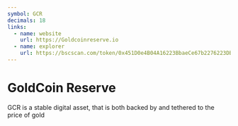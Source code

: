 ```yaml
---
symbol: GCR
decimals: 18
links:
  - name: website
    url: https://Goldcoinreserve.io
  - name: explorer
    url: https://bscscan.com/token/0x451D0e4B04A16223BbaeCe67b2276223DB0d19dA
---
```


# GoldCoin Reserve

GCR is a stable digital asset, that is both backed by and tethered to the price of gold
